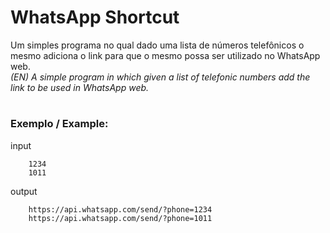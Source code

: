 # WhatsApp Shortcut
Um simples programa no qual dado uma lista de números telefônicos o mesmo adiciona o link para que o mesmo possa ser utilizado no WhatsApp web.  
*(EN) A simple program in which given a list of telefonic numbers add the link to be used in WhatsApp web.*  
# 
### Exemplo / Example:

input
~~~
    1234
    1011
~~~

output
~~~
    https://api.whatsapp.com/send/?phone=1234
    https://api.whatsapp.com/send/?phone=1011
~~~
